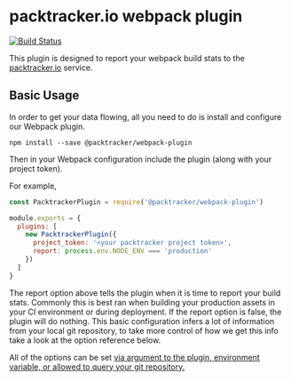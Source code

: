 # packtracker.io webpack plugin

[![Build Status](https://travis-ci.org/packtracker/webpack-plugin.svg?branch=master)](https://travis-ci.org/packtracker/webpack-plugin)

This plugin is designed to report your webpack build stats to the [packtracker.io](https://packtracker.io) service.

## Basic Usage

In order to get your data flowing, all you need to do is install and configure our Webpack plugin.

```
npm install --save @packtracker/webpack-plugin
```

Then in your Webpack configuration include the plugin (along with your project token).

For example,
```js
const PacktrackerPlugin = require('@packtracker/webpack-plugin')

module.exports = {
  plugins: [
    new PacktrackerPlugin({
      project_token: '<your packtracker project token>',
      report: process.env.NODE_ENV === 'production'
    })
  ]
}
```

The report option above tells the plugin when it is time to report your build stats. Commonly this is best ran when building your production assets in your CI environment or during deployment. If the report option is false, the plugin will do nothing.  This basic configuration infers a lot of information from your local git repository, to take more control of how we get this info take a look at the option reference below.

All of the options can be set [via argument to the plugin, environment variable, or allowed to query your git repository.](https://github.com/packtracker/webpack-plugin/blob/777fa84/index.js#L5-L37)
